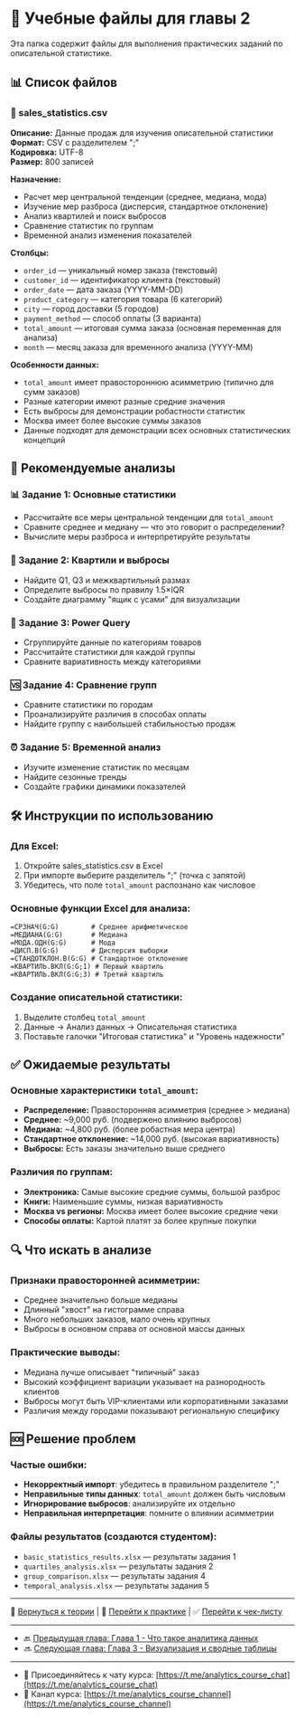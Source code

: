 # 📁 Учебные файлы для главы 2

Эта папка содержит файлы для выполнения практических заданий по описательной статистике.

## 📊 Список файлов  

### 📄 sales_statistics.csv
**Описание:** Данные продаж для изучения описательной статистики  
**Формат:** CSV с разделителем ";"  
**Кодировка:** UTF-8  
**Размер:** 800 записей  

**Назначение:**
- Расчет мер центральной тенденции (среднее, медиана, мода)
- Изучение мер разброса (дисперсия, стандартное отклонение)
- Анализ квартилей и поиск выбросов
- Сравнение статистик по группам
- Временной анализ изменения показателей

**Столбцы:**
- `order_id` — уникальный номер заказа (текстовый)
- `customer_id` — идентификатор клиента (текстовый)
- `order_date` — дата заказа (YYYY-MM-DD)
- `product_category` — категория товара (6 категорий)
- `city` — город доставки (5 городов) 
- `payment_method` — способ оплаты (3 варианта)
- `total_amount` — итоговая сумма заказа (основная переменная для анализа)
- `month` — месяц заказа для временного анализа (YYYY-MM)

**Особенности данных:**
- `total_amount` имеет правостороннюю асимметрию (типично для сумм заказов)
- Разные категории имеют разные средние значения
- Есть выбросы для демонстрации робастности статистик
- Москва имеет более высокие суммы заказов
- Данные подходят для демонстрации всех основных статистических концепций

## 🎯 Рекомендуемые анализы

### 📊 Задание 1: Основные статистики
- Рассчитайте все меры центральной тенденции для `total_amount`
- Сравните среднее и медиану — что это говорит о распределении?
- Вычислите меры разброса и интерпретируйте результаты

### 📐 Задание 2: Квартили и выбросы  
- Найдите Q1, Q3 и межквартильный размах
- Определите выбросы по правилу 1.5×IQR
- Создайте диаграмму "ящик с усами" для визуализации

### 🔄 Задание 3: Power Query
- Сгруппируйте данные по категориям товаров
- Рассчитайте статистики для каждой группы
- Сравните вариативность между категориями

### 🆚 Задание 4: Сравнение групп
- Сравните статистики по городам  
- Проанализируйте различия в способах оплаты
- Найдите группу с наибольшей стабильностью продаж

### ⏰ Задание 5: Временной анализ
- Изучите изменение статистик по месяцам
- Найдите сезонные тренды
- Создайте графики динамики показателей

## 🛠 Инструкции по использованию

### Для Excel:
1. Откройте sales_statistics.csv в Excel
2. При импорте выберите разделитель ";" (точка с запятой)
3. Убедитесь, что поле `total_amount` распознано как числовое

### Основные функции Excel для анализа:
```excel
=СРЗНАЧ(G:G)        # Среднее арифметическое
=МЕДИАНА(G:G)       # Медиана  
=МОДА.ОДН(G:G)      # Мода
=ДИСП.В(G:G)        # Дисперсия выборки
=СТАНДОТКЛОН.В(G:G) # Стандартное отклонение
=КВАРТИЛЬ.ВКЛ(G:G;1) # Первый квартиль
=КВАРТИЛЬ.ВКЛ(G:G;3) # Третий квартиль
```

### Создание описательной статистики:
1. Выделите столбец `total_amount`
2. Данные → Анализ данных → Описательная статистика
3. Поставьте галочки "Итоговая статистика" и "Уровень надежности"

## ✅ Ожидаемые результаты

### Основные характеристики `total_amount`:
- **Распределение:** Правосторонняя асимметрия (среднее > медиана)
- **Среднее:** ~9,000 руб. (подвержено влиянию выбросов)
- **Медиана:** ~4,800 руб. (более робастная мера центра)
- **Стандартное отклонение:** ~14,000 руб. (высокая вариативность)
- **Выбросы:** Есть заказы значительно выше среднего

### Различия по группам:
- **Электроника:** Самые высокие средние суммы, большой разброс
- **Книги:** Наименьшие суммы, низкая вариативность  
- **Москва vs регионы:** Москва имеет более высокие средние чеки
- **Способы оплаты:** Картой платят за более крупные покупки

## 🔍 Что искать в анализе

### Признаки правосторонней асимметрии:
- Среднее значительно больше медианы
- Длинный "хвост" на гистограмме справа
- Много небольших заказов, мало очень крупных
- Выбросы в основном справа от основной массы данных

### Практические выводы:
- Медиана лучше описывает "типичный" заказ
- Высокий коэффициент вариации указывает на разнородность клиентов
- Выбросы могут быть VIP-клиентами или корпоративными заказами
- Различия между городами показывают региональную специфику

## 🆘 Решение проблем

### Частые ошибки:
- **Некорректный импорт**: убедитесь в правильном разделителе ";"
- **Неправильные типы данных**: `total_amount` должен быть числовым
- **Игнорирование выбросов**: анализируйте их отдельно
- **Неправильная интерпретация**: помните о влиянии асимметрии

### Файлы результатов (создаются студентом):  
- `basic_statistics_results.xlsx` — результаты задания 1
- `quartiles_analysis.xlsx` — результаты задания 2
- `group_comparison.xlsx` — результаты задания 4
- `temporal_analysis.xlsx` — результаты задания 5

---

📖 [Вернуться к теории](../README.md) | 📝 [Перейти к практике](../practice.md) | ✅ [Перейти к чек-листу](../checklist.md)

---

- 🔙 [Предыдущая глава: Глава 1 - Что такое аналитика данных](../chapter-01/README.md)
- 🔜 [Следующая глава: Глава 3 - Визуализация и сводные таблицы](../chapter-03/README.md)

---

- 📢 Присоединяйтесь к чату курса: [https://t.me/analytics_course_chat](https://t.me/analytics_course_chat)
- 📢 Канал курса: [https://t.me/analytics_course_channel](https://t.me/analytics_course_channel)
